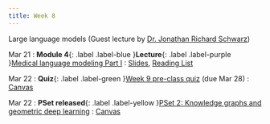 ```yaml
---
title: Week 8
---
```


Large language models (Guest lecture by [Dr. Jonathan Richard Schwarz](https://jonathan-schwarz.github.io/))

Mar 21
: **Module 4**{: .label .label-blue }**Lecture**{: .label .label-purple }[Medical language modeling Part I](/BMIF203/lectures/module4/week08)
  : [Slides](/BMIF203/assets/zitnik-BMI702-L8.pdf), [Reading List](/BMIF203/lectures/module4/week08)

Mar 22
: **Quiz**{: .label .label-green }[Week 9 pre-class quiz](#) (due Mar 28)
  : [Canvas](https://canvas.harvard.edu/courses/134015)

Mar 22
: **PSet released**{: .label .label-yellow }[PSet 2: Knowledge graphs and geometric deep learning](#)
  : [Canvas](https://canvas.harvard.edu/courses/134015)
